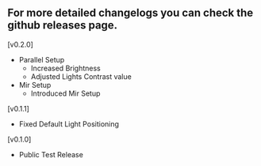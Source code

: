## For more detailed changelogs you can check the github releases page.

[v0.2.0]
- Parallel Setup
    - Increased Brightness
    - Adjusted Lights Contrast value
- Mir Setup
    - Introduced Mir Setup

[v0.1.1]
- Fixed Default Light Positioning

[v0.1.0]
- Public Test Release